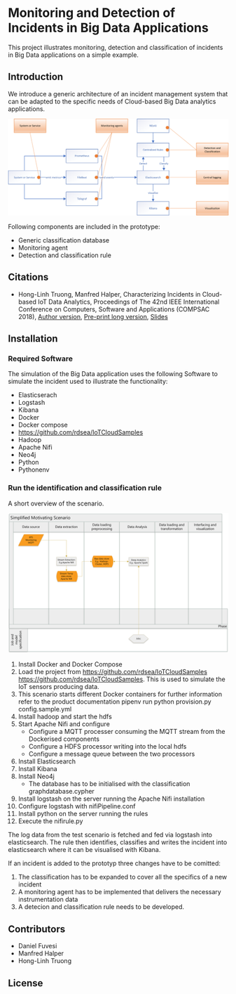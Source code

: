 # Monitoring and Detection of Incidents in Big Data Applications 

This project illustrates monitoring, detection and classification of incidents in Big Data applications on a simple example. 

## Introduction

We introduce a generic architecture of an incident management system that can be adapted to the specific needs of Cloud-based Big Data analytics applications. 

![alt text](https://github.com/rdsea/bigdataincidentanalytics/blob/master/documents/images/MonitoringImplementation.png)

Following components are included in the prototype: 
* Generic classification database
* Monitoring agent 
* Detection and classification rule

## Citations

* Hong-Linh Truong, Manfred Halper, Characterizing Incidents in Cloud-based IoT Data Analytics, Proceedings of The 42nd IEEE International Conference on
Computers, Software and Applications (COMPSAC 2018), [Author version](http://www.infosys.tuwien.ac.at/staff/truong/publications/2018/truong-compsac2018-cr.pdf), [Pre-print long version](https://www.researchgate.net/publication/324170664_Characterizing_Incidents_in_Cloud-based_IoT_Data_Analytics), [Slides](https://www.slideshare.net/linhsolar/characterizing-incidents-in-cloudbased-iot-data-analytics)

## Installation 

### Required Software

The simulation of the Big Data application uses the following Software to simulate the incident used to illustrate the functionality: 

* Elasticserach
* Logstash 
* Kibana
* Docker
* Docker compose
* https://github.com/rdsea/IoTCloudSamples
* Hadoop
* Apache Nifi 
* Neo4j 
* Python
* Pythonenv

### Run the identification and classification rule 

A short overview of the scenario. 

![alt text](https://github.com/rdsea/bigdataincidentanalytics/blob/master/documents/images/SimplifiedMotivatingScenario.png)

1. Install Docker and Docker Compose
2. Load the project from https://github.com/rdsea/IoTCloudSamples
https://github.com/rdsea/IoTCloudSamples. This is used to simulate the IoT sensors producing data. 
3. This scenario starts different Docker containers for further information refer to the product documentation pipenv run python provision.py config.sample.yml
4. Install hadoop and start the hdfs
5. Start Apache Nifi and configure
   * Configure a MQTT processer consuming the MQTT stream from the Dockerised components
   * Configure a HDFS processor writing into the local hdfs 
   * Configure a message queue between the two processors
6. Install Elasticsearch 
7. Install Kibana
8. Install Neo4j 
   * The database has to be initialised with the classification graphdatabase.cypher
9. Install logstash on the server running the Apache Nifi installation 
10. Configure logstash with nifiPipeline.conf
11. Install python on the server running the rules 
12. Execute the nifirule.py

The log data from the test scenario is fetched and fed via logstash into elasticsearch. The rule then identifies, classifies and writes the incident into elasticsearch where it can be visualised with Kibana. 

If an incident is added to the prototyp three changes have to be comitted:
1. The classification has to be expanded to cover all the specifics of a new incident
2. A monitoring agent has to be implemented that delivers the necessary instrumentation data
3. A detecion and classification rule needs to be developed. 

## Contributors

* Daniel Fuvesi
* Manfred Halper
* Hong-Linh Truong

## License

